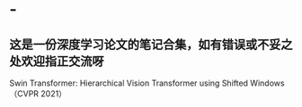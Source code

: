 # -
## 这是一份深度学习论文的笔记合集，如有错误或不妥之处欢迎指正交流呀



Swin Transformer: Hierarchical Vision Transformer using Shifted Windows （CVPR 2021）
